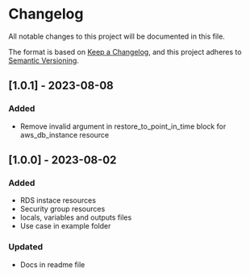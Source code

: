 # Changelog

All notable changes to this project will be documented in this file.

The format is based on [Keep a Changelog](https://keepachangelog.com/en/1.0.0/),
and this project adheres to [Semantic Versioning](https://semver.org/spec/v2.0.0.html).


## [1.0.1] - 2023-08-08

### Added

- Remove invalid argument in restore_to_point_in_time block for aws_db_instance resource

## [1.0.0] - 2023-08-02

### Added

- RDS instace resources
- Security group resources
- locals, variables and outputs files
- Use case in example folder

### Updated

- Docs in readme file
